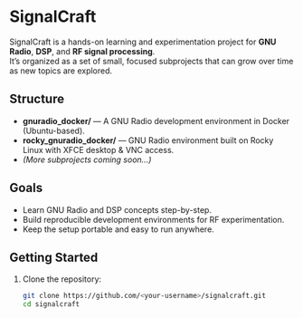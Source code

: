 # SignalCraft

SignalCraft is a hands-on learning and experimentation project for **GNU Radio**, **DSP**, and **RF signal processing**.  
It’s organized as a set of small, focused subprojects that can grow over time as new topics are explored.

## Structure

- **gnuradio_docker/** — A GNU Radio development environment in Docker (Ubuntu-based).
- **rocky_gnuradio_docker/** — GNU Radio environment built on Rocky Linux with XFCE desktop & VNC access.
- *(More subprojects coming soon...)*

## Goals

- Learn GNU Radio and DSP concepts step-by-step.
- Build reproducible development environments for RF experimentation.
- Keep the setup portable and easy to run anywhere.

## Getting Started

1. Clone the repository:
   ```bash
   git clone https://github.com/<your-username>/signalcraft.git
   cd signalcraft
